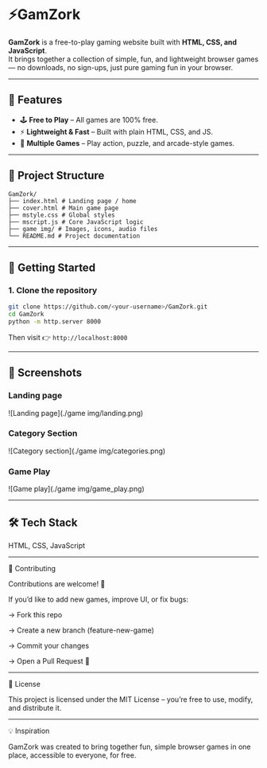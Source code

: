 # ⚡GamZork

**GamZork** is a free-to-play gaming website built with **HTML, CSS, and JavaScript**.  
It brings together a collection of simple, fun, and lightweight browser games — no downloads, no sign-ups, just pure gaming fun in your browser.  

---

## 🌟 Features
- 🕹️ **Free to Play** – All games are 100% free.  
- ⚡ **Lightweight & Fast** – Built with plain HTML, CSS, and JS.   
- 🎯 **Multiple Games** – Play action, puzzle, and arcade-style games.    

---

## 📂 Project Structure
```
GamZork/
├── index.html # Landing page / home
├── cover.html # Main game page
├── mstyle.css # Global styles
├── mscript.js # Core JavaScript logic
├── game img/ # Images, icons, audio files
└── README.md # Project documentation
```
---

## 🚀 Getting Started

### 1. Clone the repository
```bash
git clone https://github.com/<your-username>/GamZork.git
cd GamZork
python -m http.server 8000
```
Then visit 👉 `http://localhost:8000`

---

## 📸 Screenshots
### Landing page
![Landing page](./game img/landing.png)

### Category Section
![Category section](./game img/categories.png)

### Game Play
![Game play](./game img/game_play.png)

---

## 🛠️ Tech Stack

HTML, CSS, JavaScript

---

🤝 Contributing

Contributions are welcome! 🎉

If you’d like to add new games, improve UI, or fix bugs:

-> Fork this repo

-> Create a new branch (feature-new-game)

-> Commit your changes

-> Open a Pull Request 🚀

---

📜 License

This project is licensed under the MIT License – you’re free to use, modify, and distribute it.

---

💡 Inspiration

GamZork was created to bring together fun, simple browser games in one place, accessible to everyone, for free.

